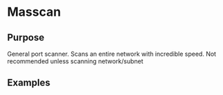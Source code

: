 # Masscan
## Purpose
General port scanner.  Scans an entire network with incredible speed.  Not recommended unless scanning network/subnet

## Examples

